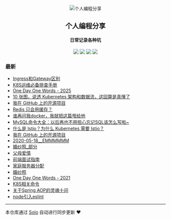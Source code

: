 <p align="center"><img alt="个人编程分享" src="https://oss.geekz.cn:81/pic/%E5%B0%8F%E7%81%B6%E5%A4%B4%E5%83%8F/qqhead.png"></p><h2 align="center">
个人编程分享
</h2>

<h4 align="center">日常记录各种坑</h4>
<p align="center"><a title="个人编程分享" target="_blank" href="https://github.com/liangzhaoliang95/solo-blog"><img src="https://img.shields.io/github/last-commit/liangzhaoliang95/solo-blog.svg?style=flat-square&color=FF9900"></a>
<a title="GitHub repo size in bytes" target="_blank" href="https://github.com/liangzhaoliang95/solo-blog"><img src="https://img.shields.io/github/repo-size/liangzhaoliang95/solo-blog.svg?style=flat-square"></a>
<a title="Solo Version" target="_blank" href="https://github.com/88250/solo/releases"><img src="https://img.shields.io/badge/solo-4.4.0-f1e05a.svg?style=flat-square&color=blueviolet"></a>
<a title="Hits" target="_blank" href="https://github.com/88250/hits"><img src="https://hits.b3log.org/liangzhaoliang95/solo-blog.svg"></a></p>

### 最新

* [Ingress和Gateway区别](https://localhost:81/articles/2025/09/05/1757044265139.html)
* [K8S运维必备排查手册](https://localhost:81/articles/2025/03/24/1742785752962.html)
* [One Day One Words - 2025](https://localhost:81/articles/2025/01/25/1737772414099.html)
* [10 张图，说透 Kubernetes 架构和数据流，这回算是真懂了](https://localhost:81/articles/2024/12/19/1734586995091.html)
* [我在 GitHub 上的开源项目](https://localhost:81/my-github-repos)
* [Redis 只会用缓存？](https://localhost:81/articles/2023/01/12/1673500626095.html)
* [谁再问我docker，我就把这篇甩给他](https://localhost:81/articles/2023/01/03/1672726614049.html)
* [MySQL命令大全：以后再也不用担心忘记SQL该怎么写啦~](https://localhost:81/articles/2022/12/19/1671410962873.html)
* [什么是 Istio？为什么 Kubernetes 需要 Istio？](https://localhost:81/articles/2022/06/13/1655092892483.html)
* [我在 GitHub 上的开源项目](https://localhost:81/github)
* [2020-05-18__EMMMMMM](https://localhost:81/articles/2022/06/10/1654857463774.html)
* [婚纱照_部分](https://localhost:81/articles/2020/12/25/1608880891587.html)
* [父母爱情](https://localhost:81/articles/2020/12/25/1608888836182.html)
* [前端面试指南](https://localhost:81/articles/2020/08/28/1598607282631.html)
* [家庭服务器分配](https://localhost:81/articles/2020/12/01/1606813159401.html)
* [婚纱照](https://localhost:81/articles/2021/01/19/1611049908855.html)
* [One Day One Words - 2021](https://localhost:81/articles/2021/06/25/1624604005727.html)
* [K8S相关命令](https://localhost:81/articles/2021/06/28/1624866121392.html)
* [关于Spring AOP的灵魂十问](https://localhost:81/articles/2020/09/09/1599613727655.html)
* [node引入eslint](https://localhost:81/articles/2021/06/28/1624866258147.html)



---

本仓库通过 [Solo](https://github.com/88250/solo) 自动进行同步更新 ❤️ 